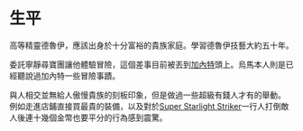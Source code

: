 <!-- TITLE: 烏馬 -->
<!-- SUBTITLE: 『嗨，很高興和你們一起冒險，呵呵呵。』（CV：三木真一郎） -->

# 生平
高等精靈德魯伊，應該出身於十分富裕的貴族家庭。學習德魯伊技藝大約五十年。

委託寧靜尋寶團讓他體驗冒險，這個差事目前被丟到[加內特](/角色/加內特)頭上。烏馬本人則是已經聽說過加內特一些冒險事蹟。

與人相交並無給人傲慢貴族的刻板印象，但是做過一些超級有錢人才有的舉動。
例如走進店鋪直接買最貴的裝備，以及對於[Super Starlight Striker](/角色/列表#Super-Starlight-Striker)一行人打倒敵人後連十幾個金幣也要平分的行為感到震驚。

